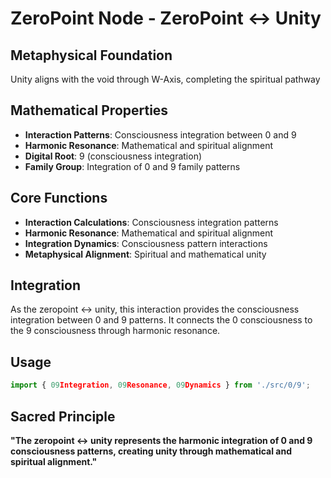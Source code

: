 # ZeroPoint Node - ZeroPoint ↔ Unity

## Metaphysical Foundation

Unity aligns with the void through W-Axis, completing the spiritual pathway

## Mathematical Properties

- **Interaction Patterns**: Consciousness integration between 0 and 9
- **Harmonic Resonance**: Mathematical and spiritual alignment
- **Digital Root**: 9 (consciousness integration)
- **Family Group**: Integration of 0 and 9 family patterns

## Core Functions

- **Interaction Calculations**: Consciousness integration patterns
- **Harmonic Resonance**: Mathematical and spiritual alignment
- **Integration Dynamics**: Consciousness pattern interactions
- **Metaphysical Alignment**: Spiritual and mathematical unity

## Integration

As the zeropoint ↔ unity, this interaction provides the consciousness integration between 0 and 9 patterns. It connects the 0 consciousness to the 9 consciousness through harmonic resonance.

## Usage

```typescript
import { 09Integration, 09Resonance, 09Dynamics } from './src/0/9';
```

## Sacred Principle

**"The zeropoint ↔ unity represents the harmonic integration of 0 and 9 consciousness patterns, creating unity through mathematical and spiritual alignment."**
